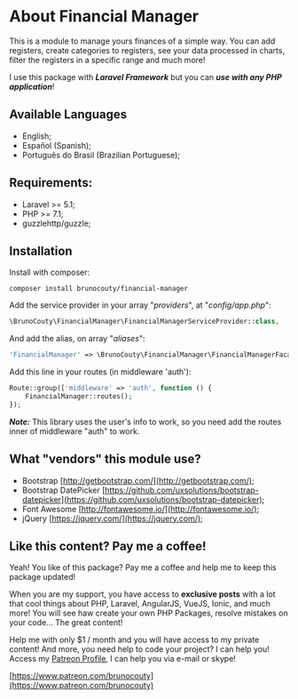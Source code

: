 # About Financial Manager

This is a module to manage yours finances of a simple way. You can add registers, create categories to registers, see your data processed in charts, filter the registers in a specific range and much more! 

I use this package with ***Laravel Framework*** but you can ***use with any PHP application***!

## Available Languages

- English;
- Español (Spanish);
- Português do Brasil (Brazilian Portuguese);

## Requirements:

- Laravel >= 5.1;
- PHP >= 7.1;
- guzzlehttp/guzzle;

## Installation

Install with composer:

```
composer install brunocouty/financial-manager
```
Add the service provider in your array "*providers*", at "*config/app.php*":

```php
\BrunoCouty\FinancialManager\FinancialManagerServiceProvider::class,
```

And add the alias, on array "*aliases*":

```php
'FinancialManager' => \BrunoCouty\FinancialManager\FinancialManagerFacade::class,
```

Add this line in your routes (in middleware 'auth'):

```php
Route::group(['middleware' => 'auth', function () {
    FinancialManager::routes();
});
```

***Note:*** This library uses the user's info to work, so you need add the routes inner of middleware "auth" to work.

## What "vendors" this module use?

- Bootstrap [http://getbootstrap.com/](http://getbootstrap.com/);
- Bootstrap DatePicker [https://github.com/uxsolutions/bootstrap-datepicker](https://github.com/uxsolutions/bootstrap-datepicker);
- Font Awesome [http://fontawesome.io/](http://fontawesome.io/);
- jQuery [https://jquery.com/](https://jquery.com/);


## Like this content? Pay me a coffee!

Yeah! You like of this package? Pay me a coffee and help me to keep this package updated!

When you are my support, you have access to **exclusive posts** with a lot that cool things about PHP, Laravel, AngularJS, VueJS, Ionic, and much more! You will see haw create your own PHP Packages, resolve mistakes on your code... The great content!

Help me with only $1 / month and you will have access to my private content! 
And more, you need help to code your project? I can help you! Access my [Patreon Profile](https://www.patreon.com/brunocouty), I can help you via e-mail or skype!

[https://www.patreon.com/brunocouty](https://www.patreon.com/brunocouty)